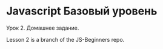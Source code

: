 Javascript Базовый уровень
==========================

Урок 2. Домашнее задание.

Lesson 2 is a branch of the JS-Beginners repo.
